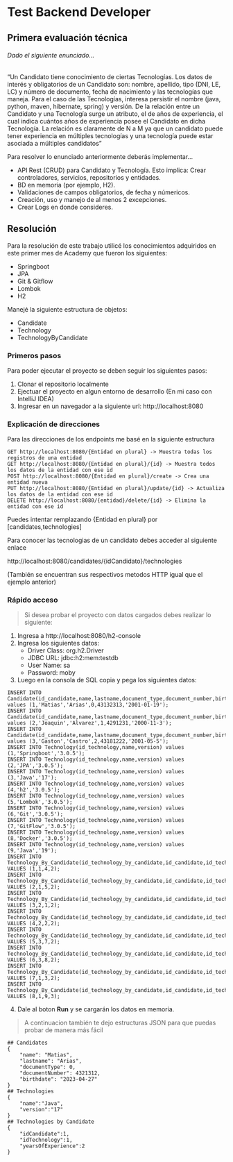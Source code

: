 # Test Backend Developer

## Primera evaluación técnica 


###### Dado el siguiente enunciado...

“Un Candidato tiene conocimiento de ciertas Tecnologías. Los datos de interés y obligatorios de un 
Candidato son: nombre, apellido, tipo (DNI, LE, LC) y número de documento, fecha de nacimiento y las 
tecnologías que maneja. Para el caso de las Tecnologías, interesa persistir el nombre (java, python, 
maven, hibernate, spring) y versión. De la relación entre un Candidato y una Tecnología surge un 
atributo, el de años de experiencia, el cual indica cuántos años de experiencia posee el Candidato en 
dicha Tecnología. La relación es claramente de N a M ya que un candidato puede tener experiencia
en múltiples tecnologías y una tecnología puede estar asociada a múltiples candidatos”

Para resolver lo enunciado anteriormente deberás implementar…

* API Rest (CRUD) para Candidato y Tecnología. Esto implica: Crear controladores, servicios, repositorios y entidades.
* BD en memoria (por ejemplo, H2).
* Validaciones de campos obligatorios, de fecha y númericos.
* Creación, uso y manejo de al menos 2 excepciones.
* Crear Logs en donde consideres.

## Resolución

Para la resolución de este trabajo utilicé los conocimientos adquiridos en este primer mes de Academy que fueron los siguientes:

* Springboot
* JPA
* Git & Gitflow
* Lombok
* H2

Manejé la siguiente estructura de objetos:

* Candidate
* Technology
* TechnologyByCandidate

### Primeros pasos

Para poder ejecutar el proyecto se deben seguir los siguientes pasos:

1. Clonar el repositorio localmente
2. Ejectuar el proyecto en algun entorno de desarrollo (En mi caso con IntelliJ IDEA)
3. Ingresar en un navegador a la siguiente url: http://localhost:8080 

### Explicación de direcciones

Para las direcciones de los endpoints me basé en la siguiente estructura
```
GET http://localhost:8080/{Entidad en plural} -> Muestra todas los registros de una entidad
GET http://localhost:8080/{Entidad en plural}/{id} -> Muestra todos los datos de la entidad con ese id
POST http://localhost:8080/{Entidad en plural}/create -> Crea una entidad nueva
PUT http://localhost:8080/{Entidad en plural}/update/{id} -> Actualiza los datos de la entidad con ese id
DELETE http://localhost:8080/{entidad}/delete/{id} -> Elimina la entidad con ese id
```

Puedes intentar remplazando {Entidad en plural} por [candidates,technologies]

Para conocer las tecnologias de un candidato debes acceder al siguiente enlace

http://localhost:8080/candidates/{idCandidato}/technologies

(También se encuentran sus respectivos metodos HTTP igual que el ejemplo anterior)

### Rápido acceso

> Si desea probar el proyecto con datos cargados debes realizar lo siguiente:

1. Ingresa a http://localhost:8080/h2-console
2. Ingresa los siguientes datos:
    * Driver Class: org.h2.Driver
    * JDBC URL: jdbc:h2:mem:testdb
    * User Name: sa
    * Password: moby
3. Luego en la consola de SQL copia y pega los siguientes datos:

```
INSERT INTO Candidate(id_candidate,name,lastname,document_type,document_number,birthdate) values (1,'Matias','Arias',0,43132313,'2001-01-19');
INSERT INTO Candidate(id_candidate,name,lastname,document_type,document_number,birthdate) values (2,'Joaquin','Alvarez',1,4291231,'2000-11-3');
INSERT INTO Candidate(id_candidate,name,lastname,document_type,document_number,birthdate) values (3,'Gaston','Castro',2,43181222,'2001-05-5');
INSERT INTO Technology(id_technology,name,version) values (1,'Springboot','3.0.5');
INSERT INTO Technology(id_technology,name,version) values (2,'JPA','3.0.5');
INSERT INTO Technology(id_technology,name,version) values (3,'Java','17');
INSERT INTO Technology(id_technology,name,version) values (4,'h2','3.0.5');
INSERT INTO Technology(id_technology,name,version) values (5,'Lombok','3.0.5');
INSERT INTO Technology(id_technology,name,version) values (6,'Git','3.0.5');
INSERT INTO Technology(id_technology,name,version) values (7,'GitFlow','3.0.5');
INSERT INTO Technology(id_technology,name,version) values (8,'Docker','3.0.5');
INSERT INTO Technology(id_technology,name,version) values (9,'Java','19');
INSERT INTO Technology_By_Candidate(id_technology_by_candidate,id_candidate,id_technology,years_of_experience) VALUES (1,1,4,2);
INSERT INTO Technology_By_Candidate(id_technology_by_candidate,id_candidate,id_technology,years_of_experience) VALUES (2,1,5,2);
INSERT INTO Technology_By_Candidate(id_technology_by_candidate,id_candidate,id_technology,years_of_experience) VALUES (3,2,1,2);
INSERT INTO Technology_By_Candidate(id_technology_by_candidate,id_candidate,id_technology,years_of_experience) VALUES (4,2,2,2);
INSERT INTO Technology_By_Candidate(id_technology_by_candidate,id_candidate,id_technology,years_of_experience) VALUES (5,3,7,2);
INSERT INTO Technology_By_Candidate(id_technology_by_candidate,id_candidate,id_technology,years_of_experience) VALUES (6,3,8,2);
INSERT INTO Technology_By_Candidate(id_technology_by_candidate,id_candidate,id_technology,years_of_experience) VALUES (7,1,3,2);
INSERT INTO Technology_By_Candidate(id_technology_by_candidate,id_candidate,id_technology,years_of_experience) VALUES (8,1,9,3);
```

4. Dale al boton **Run** y se cargarán los datos en memoria.

> A continuacion también te dejo estructuras JSON para que puedas probar de manera más fácil

```
## Candidates
{
    "name": "Matias",
    "lastname": "Arias",
    "documentType": 0,
    "documentNumber": 4321312,
    "birthdate": "2023-04-27"
}
## Technologies 
{
    "name":"Java",
    "version":"17"
}
## Technologies by Candidate
{
    "idCandidate":1,
    "idTechnology":1,
    "yearsOfExperience":2
}
```
